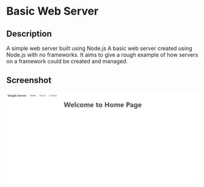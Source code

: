 # Basic Web Server

## Description

A simple web server built using Node.js
A basic web server created using Node.js with no frameworks. It aims to give a rough example of how servers on a framework could be created and managed.

## Screenshot

![](img/basic-server-screenshoot.jpg)
